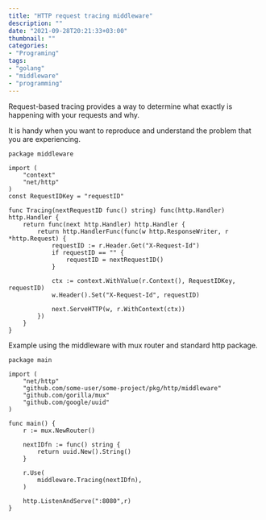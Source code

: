 ```yaml
---
title: "HTTP request tracing middleware"
description: ""
date: "2021-09-28T20:21:33+03:00"
thumbnail: ""
categories:
- "Programing"
tags:
- "golang"
- "middleware"
- "programming"
---
```


Request-based tracing provides a way to determine what exactly is happening with your requests and why.

It is handy when you want to reproduce and understand the problem that you are experiencing.

<!--more--> 

```golang
package middleware

import (
	"context"
	"net/http"
)
const RequestIDKey = "requestID"

func Tracing(nextRequestID func() string) func(http.Handler) http.Handler {
	return func(next http.Handler) http.Handler {
		return http.HandlerFunc(func(w http.ResponseWriter, r *http.Request) {
			requestID := r.Header.Get("X-Request-Id")
			if requestID == "" {
				requestID = nextRequestID()
			}

			ctx := context.WithValue(r.Context(), RequestIDKey, requestID)
			w.Header().Set("X-Request-Id", requestID)

			next.ServeHTTP(w, r.WithContext(ctx))
		})
	}
}
```

Example using the middleware with mux router and standard http package.
```golang
package main

import (
	"net/http"
	"github.com/some-user/some-project/pkg/http/middleware"
	"github.com/gorilla/mux"
	"github.com/google/uuid"
)

func main() {
	r := mux.NewRouter()

	nextIDfn := func() string {
	    return uuid.New().String()
	}

	r.Use(
		middleware.Tracing(nextIDfn),
	)

	http.ListenAndServe(":8080",r)
}
```